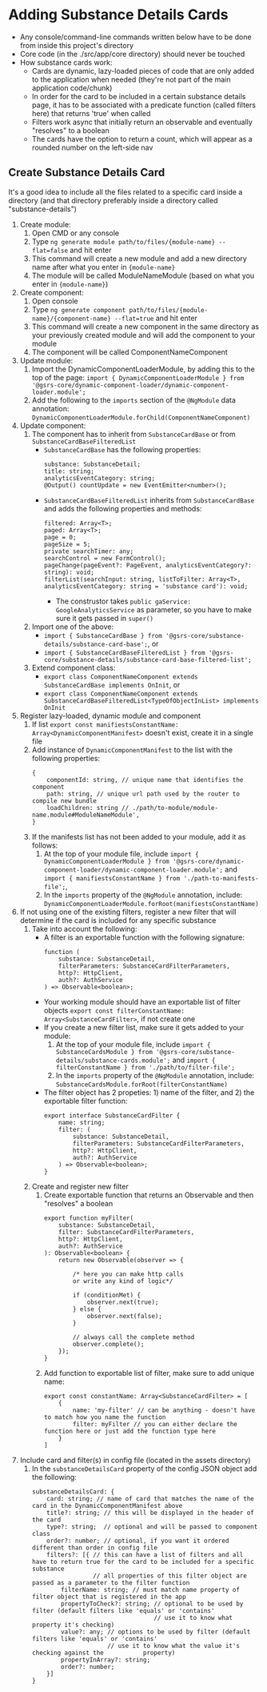 # Adding Substance Details Cards

- Any console/command-line commands written below have to be done from inside this project's directory
- Core code (in the ./src/app/core directory) should never be touched
- How substance cards work:
    - Cards are dynamic, lazy-loaded pieces of code that are only added to the application when needed (they're not part of the main application code/chunk)
    - In order for the card to be included in a certain substance details page, it has to be associated with a predicate function (called filters here) that returns 'true' when called
    - Filters work async that initially return an observable and eventually "resolves" to a boolean
    - The cards have the option to return a count, which will appear as a rounded number on the left-side nav

## Create Substance Details Card
It's a good idea to include all the files related to a specific card inside a directory (and that directory preferably inside a directory called "substance-details")

1. Create module:
    1. Open CMD or any console
    2. Type `ng generate module path/to/files/{module-name} --flat=false` and hit enter
    3. This command will create a new module and add a new directory name after what you enter in `{module-name}`
    4. The module will be called ModuleNameModule (based on what you enter in `{module-name}`)
2. Create component:
    1. Open console
    2. Type `ng generate component path/to/files/{module-name}/{component-name} --flat=true` and hit enter
    3. This command will create a new component in the same directory as your previously created module and will add the component to your module
    4. The component will be called ComponentNameComponent
3. Update module:
    1. Import the DynamicComponentLoaderModule, by adding this to the top of the page: `import { DynamicComponentLoaderModule } from '@gsrs-core/dynamic-component-loader/dynamic-component-loader.module';`
    2. Add the following to the `imports` section of the `@NgModule` data annotation: `DynamicComponentLoaderModule.forChild(ComponentNameComponent)`
4. Update component:
    1. The component has to inherit from `SubstanceCardBase` or from `SubstanceCardBaseFilteredList`
        - `SubstanceCardBase` has the following properties:
            ```
            substance: SubstanceDetail;
            title: string;
            analyticsEventCategory: string;
            @Output() countUpdate = new EventEmitter<number>();
            ```
        - `SubstanceCardBaseFilteredList` inherits from `SubstanceCardBase` and adds the following properties and methods:
            ```
            filtered: Array<T>;
            paged: Array<T>;
            page = 0;
            pageSize = 5;
            private searchTimer: any;
            searchControl = new FormControl();
            pageChange(pageEvent?: PageEvent, analyticsEventCategory?: string): void;
            filterList(searchInput: string, listToFilter: Array<T>, analyticsEventCategory: string = 'substance card'): void;
            ```
            - The construstor takes `public gaService: GoogleAnalyticsService` as parameter, so you have to make sure it gets passed in `super()`
    2. Import one of the above:
        - `import { SubstanceCardBase } from '@gsrs-core/substance-details/substance-card-base';`, or
        - `import { SubstanceCardBaseFilteredList } from '@gsrs-core/substance-details/substance-card-base-filtered-list';`
    3. Extend component class:
        - `export class ComponentNameComponent extends SubstanceCardBase implements OnInit`, or
        - `export class ComponentNameComponent extends SubstanceCardBaseFilteredList<TypeOfObjectInList> implements OnInit`
5. Register lazy-loaded, dynamic module and component
    1. If list `export const manifiestsConstantName: Array<DynamicComponentManifest>` doesn't exist, create it in a single file
    2. Add instance of `DynamicComponentManifest` to the list with the following properties:
        ```
        {
            componentId: string, // unique name that identifies the component
            path: string, // unique url path used by the router to compile new bundle
            loadChildren: string // ./path/to-module/module-name.module#ModuleNameModule',
        }
        ```
    3. If the manifests list has not been added to your module, add it as follows:
        1. At the top of your module file, include `import { DynamicComponentLoaderModule } from '@gsrs-core/dynamic-component-loader/dynamic-component-loader.module';` and `import { manifiestsConstantName } from './path-to-manifests-file';`,
        2. In the `imports` property of the `@NgModule` annotation, include: `DynamicComponentLoaderModule.forRoot(manifiestsConstantName)`
6. If not using one of the existing filters, register a new filter that will determine if the card is included for any specific substance
    1. Take into account the following:
        - A filter is an exportable function with the following signature:
            ```
            function (
                substance: SubstanceDetail,
                filterParameters: SubstanceCardFilterParameters,
                http?: HttpClient,
                auth?: AuthService
            ) => Observable<boolean>;
            ```
        - Your working module should have an exportable list of filter objects `export const filterConstantName: Array<SubstanceCardFilter>`, if not create one
        - If you create a new filter list, make sure it gets added to your module:
            1. At the top of your module file, include `import { SubstanceCardsModule } from '@gsrs-core/substance-details/substance-cards.module';` and `import { filterConstantName } from './path/to/filter-file';`
            2. In the `imports` property of the `@NgModule` annotation, include: `SubstanceCardsModule.forRoot(filterConstantName)`
        - The filter object has 2 propeties: 1) name of the filter, and 2) the exportable filter function:
            ```
            export interface SubstanceCardFilter {
                name: string;
                filter: (
                    substance: SubstanceDetail,
                    filterParameters: SubstanceCardFilterParameters,
                    http?: HttpClient,
                    auth?: AuthService
                ) => Observable<boolean>;
            }
            ```
    2. Create and register new filter
        1. Create exportable function that returns an Observable and then "resolves" a boolean
            ```
            export function myFilter(
                substance: SubstanceDetail,
                filter: SubstanceCardFilterParameters,
                http?: HttpClient,
                auth?: AuthService
            ): Observable<boolean> {
                return new Observable(observer => {
                    
                    /* here you can make http calls
                    or write any kind of logic*/

                    if (conditionMet) {
                        observer.next(true);
                    } else {
                        observer.next(false);
                    }

                    // always call the complete method
                    observer.complete();
                });
            }
            ```
        2. Add function to exportable list of filter, make sure to add unique name:
            ```
            export const constantName: Array<SubstanceCardFilter> = [
                {
                    name: 'my-filter' // can be anything - doesn't have to match how you name the function
                    filter: myFilter // you can either declare the function here or just add the function type here
                }
            ]
            ```
7. Include card and filter(s) in config file (located in the assets directory)
    1. In the `substanceDetailsCard` property of the config JSON object add the following:
        ```
        substanceDetailsCard: {
            card: string; // name of card that matches the name of the card in the DynamicComponentManifest above
            title?: string; // this will be displayed in the header of the card
            type?: string;  // optional and will be passed to component class
            order?: number; // optional, if you want it ordered different than order in config file
            filters?: [{ // this can have a list of filters and all have to return true for the card to be included for a specific substance
                         // all properties of this filter object are passed as a parameter to the filter function
                filterName: string; // must match name property of filter object that is registered in the app
                propertyToCheck?: string; // optional to be used by filter (default filters like 'equals' or 'contains'
                                          // use it to know what property it's checking)
                value?: any; // options to be used by filter (default filters like 'equals' or 'contains'
                             // use it to know what the value it's checking against the           property)
                propertyInArray?: string;
                order?: number;
            }]
        }
        ```
    